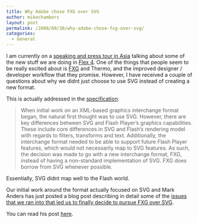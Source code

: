 ```yaml
---
title: Why Adobe chose FXG over SVG
author: mikechambers
layout: post
permalink: /2008/09/30/why-adobe-chose-fxg-over-svg/
categories:
  - General
---
```



I am currently on a [speaking and press tour in Asia][1] talking about some of the new stuff we are doing in [Flex 4][2]. One of the things that people seem to be really excited about is [FXG][3] and Thermo, and the improved designer / developer workflow that they promise. However, I have received a couple of questions about why we didnt just choose to use SVG instead of creating a new format.  
<!--more-->

  
This is actually addressed in the [specification][4]:

> When initial work on an XML-based graphics interchange format began, the natural first thought was to use SVG. However, there are key differences between SVG and Flash Player&#8217;s graphics capabilities. These include core differences in SVG and Flash&#8217;s rendering model with regards to filters, transforms and text. Additionally, the interchange format needed to be able to support future Flash Player features, which would not necessarily map to SVG features. As such, the decision was made to go with a new interchange format, FXG, instead of having a non-standard implementation of SVG. FXG does borrow from SVG whenever possible.

Essentially, SVG didnt map well to the Flash world.

Our initial work around the format actually focused on SVG and Mark Anders has just posted a blog post describing in detail some of the [issues that we ran into that led us to finally decide to pursue FXG over SVG][5].

You can read his post [here][5].

 [1]: http://www.mikechambers.com/blog/2008/09/11/mini-speaking-tour-in-asia-tokyo-seoul-tapei-and-hong-kong/
 [2]: http://www.mikechambers.com/blog/2008/08/27/everything-there-is-to-know-about-flex-4-gumbo/
 [3]: http://www.mikechambers.com/blog/2008/08/28/getting-started-with-flex-4-fxg-and-flex-builder-3/
 [4]: http://opensource.adobe.com/wiki/display/flexsdk/FXG+1.0+Specification
 [5]: http://www.andersblog.com/archives/2008/09/flash_on_the_be.html